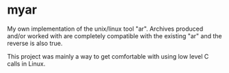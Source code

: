 myar
====

My own implementation of the unix/linux tool "ar". Archives produced and/or worked with are completely compatible with the existing "ar" and the reverse is also true.

This project was mainly a way to get comfortable with using low level C calls in Linux.
